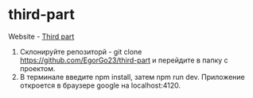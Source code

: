 # third-part

Website - [Third part](https://third-part.firebaseapp.com/)

1.  Склонируйте репозиторй - git clone https://github.com/EgorGo23/third-part и перейдите в папку с проектом.
2.  В терминале введите npm install, затем npm run dev. Приложение откроется в браузере google на localhost:4120.
